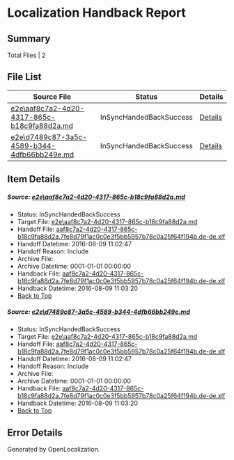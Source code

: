 # <a name='report-top'></a> Localization Handback Report

## Summary
 Total Files | 2

## File List
 Source File | Status | Details 
 ----------- | ------ | ------- 
 [e2e\aaf8c7a2-4d20-4317-865c-b18c9fa88d2a.md](https://github.com/OpenLocalizationTestOrg/oltest/blob/4dca433527095cfd9697feece8892220465da45c/e2e/aaf8c7a2-4d20-4317-865c-b18c9fa88d2a.md) | InSyncHandedBackSuccess | [Details](#b6610db93ec555cdc04b2e19293397a461d15b662)
 [e2e\d7489c87-3a5c-4589-b344-4dfb66bb249e.md](https://github.com/OpenLocalizationTestOrg/oltest/blob/4dca433527095cfd9697feece8892220465da45c/e2e/d7489c87-3a5c-4589-b344-4dfb66bb249e.md) | InSyncHandedBackSuccess | [Details](#b6610db93ec555cdc04b2e19293397a461d15b664)

## Item Details
##### <a name='b6610db93ec555cdc04b2e19293397a461d15b662'></a> Source: [e2e\aaf8c7a2-4d20-4317-865c-b18c9fa88d2a.md](https://github.com/OpenLocalizationTestOrg/oltest/blob/4dca433527095cfd9697feece8892220465da45c/e2e/aaf8c7a2-4d20-4317-865c-b18c9fa88d2a.md)
* Status: InSyncHandedBackSuccess
* Target File: [e2e\aaf8c7a2-4d20-4317-865c-b18c9fa88d2a.md](https://github.com/OpenLocalizationTestOrg/ol-test-dede/blob/a35a6df906cad38e93ee6e2d9e5804cb03aa9b5d/e2e/aaf8c7a2-4d20-4317-865c-b18c9fa88d2a.md)
* Handoff File: [aaf8c7a2-4d20-4317-865c-b18c9fa88d2a.7fe8d79f1ac0c0e3f5bb5957b78c0a25f64f194b.de-de.xlf](https://github.com/OpenLocalizationTestOrg/olhandoff-e2e/blob/213f555e3126d4573d2bd25ffb374ccbe6f85ab1/ol-handoff/OpenLocalizationTestOrg/ol-test-dede/ci/ht/aaf8c7a2-4d20-4317-865c-b18c9fa88d2a.7fe8d79f1ac0c0e3f5bb5957b78c0a25f64f194b.de-de.xlf)
* Handoff Datetime: 2016-08-09 11:02:47
* Handoff Reason: Include
* Archive File: 
* Archive Datetime: 0001-01-01 00:00:00
* Handback File: [aaf8c7a2-4d20-4317-865c-b18c9fa88d2a.7fe8d79f1ac0c0e3f5bb5957b78c0a25f64f194b.de-de.xlf](https://github.com/OpenLocalizationTestOrg/olhandback-e2e/blob/169ac85af335bad3f0ae802f0c8607d58b5b517e/ol-handback/OpenLocalizationTestOrg/ol-test-dede/ci/ht/aaf8c7a2-4d20-4317-865c-b18c9fa88d2a.7fe8d79f1ac0c0e3f5bb5957b78c0a25f64f194b.de-de.xlf)
* Handback Datetime: 2016-08-09 11:03:20
* [Back to Top](#report-top)

##### <a name='b6610db93ec555cdc04b2e19293397a461d15b664'></a> Source: [e2e\d7489c87-3a5c-4589-b344-4dfb66bb249e.md](https://github.com/OpenLocalizationTestOrg/oltest/blob/4dca433527095cfd9697feece8892220465da45c/e2e/d7489c87-3a5c-4589-b344-4dfb66bb249e.md)
* Status: InSyncHandedBackSuccess
* Target File: [e2e\aaf8c7a2-4d20-4317-865c-b18c9fa88d2a.md](https://github.com/OpenLocalizationTestOrg/ol-test-dede/blob/a35a6df906cad38e93ee6e2d9e5804cb03aa9b5d/e2e/aaf8c7a2-4d20-4317-865c-b18c9fa88d2a.md)
* Handoff File: [aaf8c7a2-4d20-4317-865c-b18c9fa88d2a.7fe8d79f1ac0c0e3f5bb5957b78c0a25f64f194b.de-de.xlf](https://github.com/OpenLocalizationTestOrg/olhandoff-e2e/blob/213f555e3126d4573d2bd25ffb374ccbe6f85ab1/ol-handoff/OpenLocalizationTestOrg/ol-test-dede/ci/ht/aaf8c7a2-4d20-4317-865c-b18c9fa88d2a.7fe8d79f1ac0c0e3f5bb5957b78c0a25f64f194b.de-de.xlf)
* Handoff Datetime: 2016-08-09 11:02:47
* Handoff Reason: Include
* Archive File: 
* Archive Datetime: 0001-01-01 00:00:00
* Handback File: [aaf8c7a2-4d20-4317-865c-b18c9fa88d2a.7fe8d79f1ac0c0e3f5bb5957b78c0a25f64f194b.de-de.xlf](https://github.com/OpenLocalizationTestOrg/olhandback-e2e/blob/169ac85af335bad3f0ae802f0c8607d58b5b517e/ol-handback/OpenLocalizationTestOrg/ol-test-dede/ci/ht/aaf8c7a2-4d20-4317-865c-b18c9fa88d2a.7fe8d79f1ac0c0e3f5bb5957b78c0a25f64f194b.de-de.xlf)
* Handback Datetime: 2016-08-09 11:03:20
* [Back to Top](#report-top)


## Error Details

Generated by OpenLocalization.
